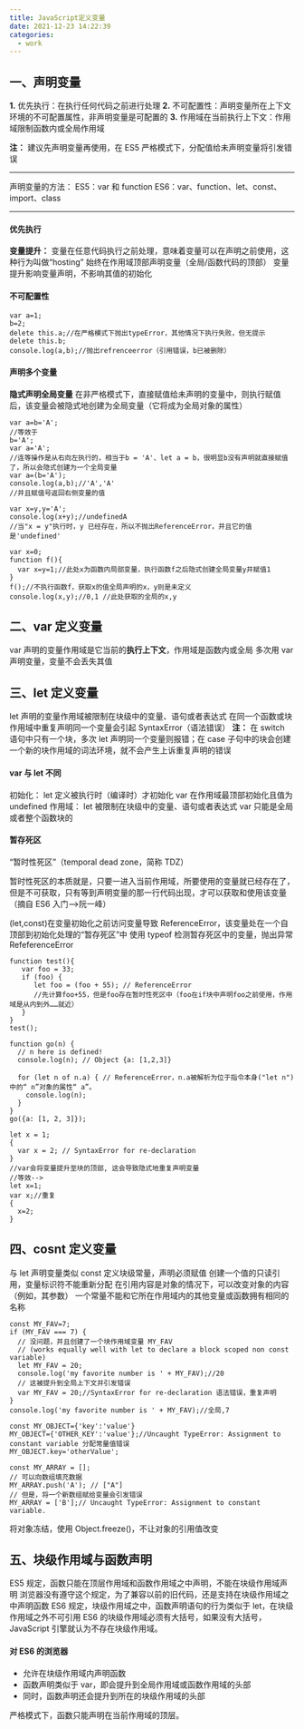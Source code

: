 ```yaml
---
title: JavaScript定义变量
date: 2021-12-23 14:22:39
categories:
  - work
---
```


## 一、声明变量

**1.** 优先执行：在执行任何代码之前进行处理
**2.** 不可配置性：声明变量所在上下文环境的不可配置属性，非声明变量是可配置的
**3.** 作用域在当前执行上下文：作用域限制函数内或全局作用域

**注：** 建议先声明变量再使用，在 ES5 严格模式下，分配值给未声明变量将引发错误

---

声明变量的方法：
ES5：var 和 function
ES6：var、function、let、const、import、class

---

#### 优先执行

**变量提升：** 变量在任意代码执行之前处理，意味着变量可以在声明之前使用，这种行为叫做“hosting”
始终在作用域顶部声明变量（全局/函数代码的顶部）
变量提升影响变量声明，不影响其值的初始化

#### 不可配置性

```
var a=1;
b=2;
delete this.a;//在严格模式下抛出typeError，其他情况下执行失败，但无提示
delete this.b;
console.log(a,b);//抛出refrenceerror（引用错误，b已被删除）
```

#### 声明多个变量

**隐式声明全局变量**
在非严格模式下，直接赋值给未声明的变量中，则执行赋值后，该变量会被隐式地创建为全局变量（它将成为全局对象的属性）

```
var a=b='A';
//等效于
b='A';
var a='A';
//连等操作是从右向左执行的，相当于b = 'A'、let a = b，很明显b没有声明就直接赋值了，所以会隐式创建为一个全局变量
var a=(b='A');
console.log(a,b);//'A','A'
//并且赋值号返回右侧变量的值

var x=y,y='A';
console.log(x+y);//undefinedA
//当"x = y"执行时，y 已经存在，所以不抛出ReferenceError，并且它的值是'undefined'

var x=0;
function f(){
  var x=y=1;//此处x为函数内局部变量，执行函数f之后隐式创建全局变量y并赋值1
}
f();//不执行函数f，获取x的值全局声明的x，y则是未定义
console.log(x,y);//0,1 //此处获取的全局的x,y
```

## 二、var 定义变量

var 声明的变量作用域是它当前的**执行上下文**，作用域是函数内或全局
多次用 var 声明变量，变量不会丢失其值

## 三、let 定义变量

let 声明的变量作用域被限制在块级中的变量、语句或者表达式
在同一个函数或块作用域中重复声明同一个变量会引起 SyntaxError（语法错误）
**注：** 在 switch 语句中只有一个块，多次 let 声明同一个变量则报错；在 case 子句中的块会创建一个新的块作用域的词法环境，就不会产生上诉重复声明的错误

#### var 与 let 不同

初始化：
let 定义被执行时（编译时）才初始化
var 在作用域最顶部初始化且值为 undefined
作用域：
let 被限制在块级中的变量、语句或者表达式
var 只能是全局或者整个函数块的

#### 暂存死区

“暂时性死区”（temporal dead zone，简称 TDZ）

暂时性死区的本质就是，只要一进入当前作用域，所要使用的变量就已经存在了，但是不可获取，只有等到声明变量的那一行代码出现，才可以获取和使用该变量（摘自 ES6 入门-->阮一峰）

(let,const)在变量初始化之前访问变量导致 ReferenceError，该变量处在一个自顶部到初始化处理的“暂存死区”中
使用 typeof 检测暂存死区中的变量，抛出异常 RefeferenceError

```
function test(){
   var foo = 33;
   if (foo) {
      let foo = (foo + 55); // ReferenceError
      //先计算foo+55，但是foo存在暂时性死区中（foo在if块中声明foo之前使用，作用域是从内到外……就近）
   }
}
test();

function go(n) {
  // n here is defined!
  console.log(n); // Object {a: [1,2,3]}

  for (let n of n.a) { // ReferenceError，n.a被解析为位于指令本身("let n")中的“ n”对象的属性“ a”。
    console.log(n);
  }
}
go({a: [1, 2, 3]});

let x = 1;
{
  var x = 2; // SyntaxError for re-declaration
}
//var会将变量提升至块的顶部, 这会导致隐式地重复声明变量
//等效-->
let x=1;
var x;//重复
{
  x=2;
}
```

## 四、cosnt 定义变量

与 let 声明变量类似
const 定义块级常量，声明必须赋值
创建一个值的只读引用，变量标识符不能重新分配
在引用内容是对象的情况下，可以改变对象的内容（例如，其参数）
一个常量不能和它所在作用域内的其他变量或函数拥有相同的名称

```
const MY_FAV=7;
if (MY_FAV === 7) {
  // 没问题，并且创建了一个块作用域变量 MY_FAV
  // (works equally well with let to declare a block scoped non const variable)
  let MY_FAV = 20;
  console.log('my favorite number is ' + MY_FAV);//20
  // 这被提升到全局上下文并引发错误
  var MY_FAV = 20;//SyntaxError for re-declaration 语法错误，重复声明
}
console.log('my favorite number is ' + MY_FAV);//全局,7

const MY_OBJECT={'key':'value'}
MY_OBJECT={'OTHER_KEY':'value'};//Uncaught TypeError: Assignment to constant variable 分配常量值错误
MY_OBJECT.key='otherValue';

const MY_ARRAY = [];
// 可以向数组填充数据
MY_ARRAY.push('A'); // ["A"]
// 但是，将一个新数组赋给变量会引发错误
MY_ARRAY = ['B'];// Uncaught TypeError: Assignment to constant variable.
```

将对象冻结，使用 Object.freeze()，不让对象的引用值改变

## 五、块级作用域与函数声明

ES5 规定，函数只能在顶层作用域和函数作用域之中声明，不能在块级作用域声明
浏览器没有遵守这个规定，为了兼容以前的旧代码，还是支持在块级作用域之中声明函数
ES6 规定，块级作用域之中，函数声明语句的行为类似于 let，在块级作用域之外不可引用
ES6 的块级作用域必须有大括号，如果没有大括号，JavaScript 引擎就认为不存在块级作用域。

#### 对 ES6 的浏览器

- 允许在块级作用域内声明函数
- 函数声明类似于 var，即会提升到全局作用域或函数作用域的头部
- 同时，函数声明还会提升到所在的块级作用域的头部

严格模式下，函数只能声明在当前作用域的顶层。
